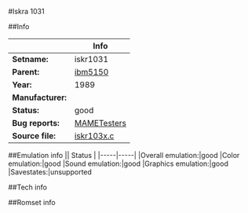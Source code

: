 #Iskra 1031

##Info

||Info|
|-----|-----|
|**Setname:**|iskr1031
|**Parent:**|[ibm5150](ibm5150.md)
|**Year:**|1989
|**Manufacturer:**|<unknown>
|**Status:**|good
|**Bug reports:**|[MAMETesters](http://mametesters.org/view_all_set.php?type=1&temporary=y&search=iskr103x.c)
|**Source file:**|[iskr103x.c](https://github.com/mamedev/mame/blob/master/src/mess/drivers/iskr103x.c)

##Emulation info
|| Status |
|-----|-----|
|Overall emulation:|good
|Color emulation:|good
|Sound emulation:|good
|Graphics emulation:|good
|Savestates:|unsupported

##Tech info

##Romset info

<!--- START OF EDITED COMMENT DO NOT TOUCH TEXT ABOVE-->

